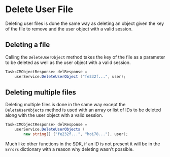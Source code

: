 # Delete User File

Deleting user files is done the same way as deleting an object given the key of the file to remove and the user object with a valid session. 

## Deleting a file

Calling the `DeleteUserObject` method takes the key of the file as a parameter to be deleted as well as the user object with a valid session.

```csharp
Task<CMObjectResponse> delResponse =
	userService.DeleteUserObject ("fe232f...", user);
```

## Deleting multiple files

Deleting multiple files is done in the same way except the `DeleteUserObjects` method is used with an array or list of IDs to be deleted along with the user object with a valid session.

```csharp
Task<CMObjectResponse> delResponse =
	userService.DeleteUserObjects ( 
		new string[] {"fe232f...", "hoi78..."}, user);
```

Much like other functions in the SDK, if an ID is not present it will be in the `Errors` dictionary with a reason why deleting wasn't possible.